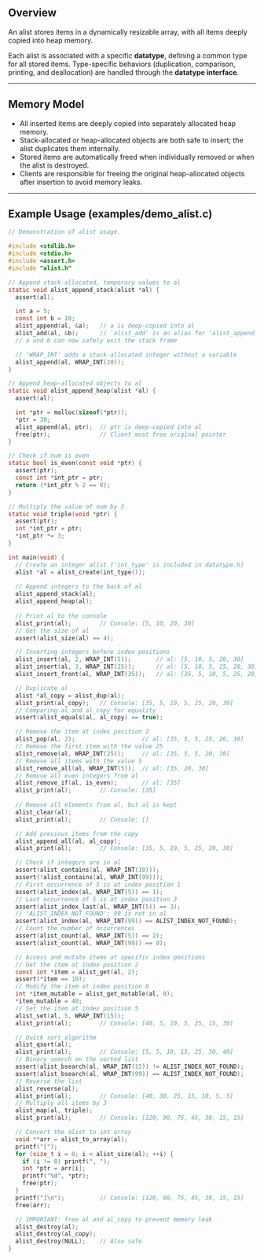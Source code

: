## Overview

An alist stores items in a dynamically resizable array, with all items deeply copied into heap memory.

Each alist is associated with a specific **datatype**, defining a common type for all stored items. 
Type-specific behaviors (duplication, comparison, printing, and deallocation) are handled through the **datatype interface**.

---

## Memory Model

- All inserted items are deeply copied into separately allocated heap memory.
- Stack-allocated or heap-allocated objects are both safe to insert; the alist duplicates them internally.
- Stored items are automatically freed when individually removed or when the alist is destroyed.
- Clients are responsible for freeing the original heap-allocated objects after insertion to avoid memory leaks.

---

## Example Usage (examples/demo_alist.c)

```c
// Demonstration of alist usage.

#include <stdlib.h>
#include <stdio.h>
#include <assert.h>
#include "alist.h"

// Append stack-allocated, temporary values to al
static void alist_append_stack(alist *al) {
  assert(al);

  int a = 5;
  const int b = 10;
  alist_append(al, &a);   // a is deep-copied into al
  alist_add(al, &b);      // 'alist_add' is an alias for 'alist_append'
  // a and b can now safely exit the stack frame

  // 'WRAP_INT' adds a stack-allocated integer without a variable
  alist_append(al, WRAP_INT(20));
}

// Append heap-allocated objects to al
static void alist_append_heap(alist *al) {
  assert(al);

  int *ptr = malloc(sizeof(*ptr));
  *ptr = 30;
  alist_append(al, ptr);  // ptr is deep-copied into al
  free(ptr);              // Client must free original pointer
}

// Check if num is even
static bool is_even(const void *ptr) {
  assert(ptr);
  const int *int_ptr = ptr;
  return (*int_ptr % 2 == 0);
}

// Multiply the value of num by 3
static void triple(void *ptr) {
  assert(ptr);
  int *int_ptr = ptr;
  *int_ptr *= 3;
}

int main(void) {
  // Create an integer alist ['int_type' is included in datatype.h]
  alist *al = alist_create(int_type());
  
  // Append integers to the back of al
  alist_append_stack(al);
  alist_append_heap(al);
  
  // Print al to the console
  alist_print(al);        // Console: [5, 10, 20, 30]
  // Get the size of al
  assert(alist_size(al) == 4);

  // Inserting integers before index positions
  alist_insert(al, 2, WRAP_INT(5));       // al: [5, 10, 5, 20, 30]
  alist_insert(al, 3, WRAP_INT(25));      // al: [5, 10, 5, 25, 20, 30]
  alist_insert_front(al, WRAP_INT(35));   // al: [35, 5, 10, 5, 25, 20, 30]

  // Duplicate al
  alist *al_copy = alist_dup(al);
  alist_print(al_copy);   // Console: [35, 5, 10, 5, 25, 20, 30]
  // Comparing al and al_copy for equality
  assert(alist_equals(al, al_copy) == true);

  // Remove the item at index position 2
  alist_pop(al, 2);                   // al: [35, 5, 5, 25, 20, 30]
  // Remove the first item with the value 25
  alist_remove(al, WRAP_INT(25));     // al: [35, 5, 5, 20, 30]
  // Remove all items with the value 5
  alist_remove_all(al, WRAP_INT(5));  // al: [35, 20, 30]
  // Remove all even integers from al
  alist_remove_if(al, is_even);       // al: [35]
  alist_print(al);        // Console: [35]
  
  // Remove all elements from al, but al is kept
  alist_clear(al);
  alist_print(al);        // Console: []

  // Add previous items from the copy
  alist_append_all(al, al_copy);  
  alist_print(al);        // Console: [35, 5, 10, 5, 25, 20, 30]

  // Check if integers are in al
  assert(alist_contains(al, WRAP_INT(10)));
  assert(!alist_contains(al, WRAP_INT(99)));
  // First occurrence of 5 is at index position 1
  assert(alist_index(al, WRAP_INT(5)) == 1);
  // Last occurrence of 5 is at index position 3
  assert(alist_index_last(al, WRAP_INT(5)) == 3);
  // 'ALIST_INDEX_NOT_FOUND': 99 is not in al
  assert(alist_index(al, WRAP_INT(99)) == ALIST_INDEX_NOT_FOUND);
  // Count the number of occurrences
  assert(alist_count(al, WRAP_INT(5)) == 2);
  assert(alist_count(al, WRAP_INT(99)) == 0);

  // Access and mutate items at specific index positions
  // Get the item at index position 2
  const int *item = alist_get(al, 2);
  assert(*item == 10);
  // Modify the item at index position 0
  int *item_mutable = alist_get_mutable(al, 0);
  *item_mutable = 40;
  // Set the item at index position 5
  alist_set(al, 5, WRAP_INT(15));
  alist_print(al);        // Console: [40, 5, 10, 5, 25, 15, 30]

  // Quick sort algorithm
  alist_qsort(al);         
  alist_print(al);        // Console: [5, 5, 10, 15, 25, 30, 40]
  // Binary search on the sorted list
  assert(alist_bsearch(al, WRAP_INT(15)) != ALIST_INDEX_NOT_FOUND);
  assert(alist_bsearch(al, WRAP_INT(99)) == ALIST_INDEX_NOT_FOUND);
  // Reverse the list
  alist_reverse(al);
  alist_print(al);        // Console: [40, 30, 25, 15, 10, 5, 5]
  // Multiply all items by 3
  alist_map(al, triple);
  alist_print(al);        // Console: [120, 90, 75, 45, 30, 15, 15]

  // Convert the alist to int array
  void **arr = alist_to_array(al);
  printf("[");
  for (size_t i = 0; i < alist_size(al); ++i) {
    if (i != 0) printf(", ");
    int *ptr = arr[i];
    printf("%d", *ptr);
    free(ptr);
  }
  printf("]\n");          // Console: [120, 90, 75, 45, 30, 15, 15]
  free(arr);

  // IMPORTANT: free al and al_copy to prevent memory leak
  alist_destroy(al);
  alist_destroy(al_copy);
  alist_destroy(NULL);    // Also safe
}
